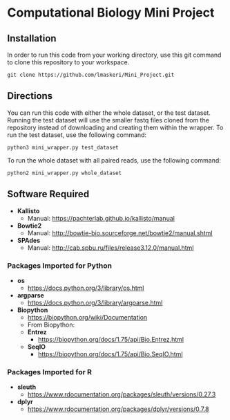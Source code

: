 # Computational Biology Mini Project

## Installation
In order to run this code from your working directory, use this git command to clone this repository to your workspace.
```
git clone https://github.com/lmaskeri/Mini_Project.git
```
## Directions
You can run this code with either the whole dataset, or the test dataset. 
Running the test dataset will use the smaller fastq files cloned from the repository instead of downloading and creating them within the wrapper. To run the test dataset, use the following command:
```
python3 mini_wrapper.py test_dataset
```

To run the whole dataset with all paired reads, use the following command:
```
python2 mini_wrapper.py whole_dataset
```

## Software Required
* **Kallisto**
  - Manual: https://pachterlab.github.io/kallisto/manual
* **Bowtie2**
  - Manual: http://bowtie-bio.sourceforge.net/bowtie2/manual.shtml
* **SPAdes**
  - Manual: http://cab.spbu.ru/files/release3.12.0/manual.html

### Packages Imported for Python
* **os** 
  - https://docs.python.org/3/library/os.html
* **argparse**
  - https://docs.python.org/3/library/argparse.html
* **Biopython**
  - https://biopython.org/wiki/Documentation
  - From Biopython:
  * **Entrez**
    - https://biopython.org/docs/1.75/api/Bio.Entrez.html
  * **SeqIO**
    - https://biopython.org/docs/1.75/api/Bio.SeqIO.html

### Packages Imported for R
* **sleuth** 
  - https://www.rdocumentation.org/packages/sleuth/versions/0.27.3
* **dplyr**
  - https://www.rdocumentation.org/packages/dplyr/versions/0.7.8













